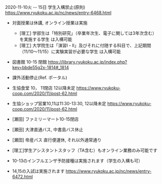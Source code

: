 2020-11-10火 -- 15日 学生入構禁止(原則) <https://www.ryukoku.ac.jp/nc/news/entry-6468.html>

* 対面授業は休講, オンライン授業は実施
  * [理工] 学部生は「特別研究」（卒業年次生、電子に関しては3年次含む）を実施する学生 は入構可能
  * [理工] 大学院生は「演習Ⅰ・Ⅱ」及びそれに付随する科目で、上記期間（11/10～11/15）に実験実習が必要な学生 は入構可能

* 図書館 10-15 閉館 https://library.ryukoku.ac.jp/index.php?key=bbde55g2x-1814#_1814
* 課外活動停止(Ref. ポータル)
* 生協食堂 10， 11閉店 12以降未定 https://www.ryukoku-coop.com/2020/11/post-62.html
* 生協ショップ営業10,11は11:30-13:30, 12以降未定 https://www.ryukoku-coop.com/2020/11/post-62.html
* [瀬田] ファミリーマート10-15閉店
* [瀬田] 大津直通バス, 中書島バス休止
* [瀬田] 帝産バス 直行便運休, それ以外通常通り

* [理工]学生アシスタントスタッフ（TA含む）もオンライン業務のみ可能です
* 10-13のインフルエンザ予防接種は実施されます（学生の入構も可）
* 14,15の入試は実施されます https://www.ryukoku.ac.jp/nc/news/entry-6472.html
